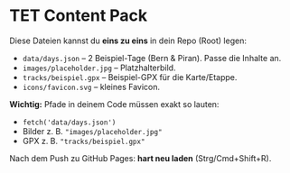# TET Content Pack

Diese Dateien kannst du **eins zu eins** in dein Repo (Root) legen:

- `data/days.json` – 2 Beispiel-Tage (Bern & Piran). Passe die Inhalte an.
- `images/placeholder.jpg` – Platzhalterbild.
- `tracks/beispiel.gpx` – Beispiel-GPX für die Karte/Etappe.
- `icons/favicon.svg` – kleines Favicon.

**Wichtig:** Pfade in deinem Code müssen exakt so lauten:
- `fetch('data/days.json')`
- Bilder z. B. `"images/placeholder.jpg"`
- GPX z. B. `"tracks/beispiel.gpx"`

Nach dem Push zu GitHub Pages: **hart neu laden** (Strg/Cmd+Shift+R).
